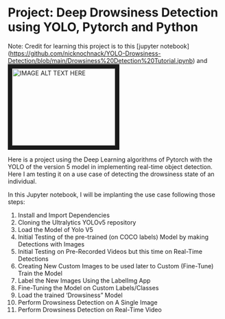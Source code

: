 # Project: Deep Drowsiness Detection using YOLO, Pytorch and Python
Note: Credit for learning this project is to this [jupyter notebook] (https://github.com/nicknochnack/YOLO-Drowsiness-Detection/blob/main/Drowsiness%20Detection%20Tutorial.ipynb) and <a href="http://www.youtube.com/watch?feature=player_embedded&v=tFNJGim3FXw
" target="_blank"><img src="http://img.youtube.com/vi/tFNJGim3FXw/0.jpg" 
alt="IMAGE ALT TEXT HERE" width="240" height="180" border="10" /></a>

Here is a project using the Deep Learning algorithms of Pytorch with the YOLO of the version 5 model in implementing real-time object detection. Here I am testing it on a use case of detecting the drowsiness state of an individual. 

In this Jupyter notebook, I will be implanting the use case following those steps: 
1. Install and Import Dependencies
2. Cloning the Ultralytics YOLOv5 repository
3. Load the Model of Yolo V5 
4. Initial Testing of the pre-trained (on COCO labels) Model by making Detections with Images
5. Initial Testing on Pre-Recorded Videos but this time on Real-Time Detections
6. Creating New Custom Images to be used later to Custom (Fine-Tune) Train the Model   
7. Label the New Images Using the LabelImg App
8. Fine-Tuning the Model on Custom Labels/Classes
9. Load the trained ‘Drowsiness” Model 
10. Perform Drowsiness Detection on A Single Image
11. Perform Drowsiness Detection on Real-Time Video
